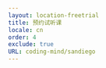 ```yaml
---
layout: location-freetrial
title: 预约试听课
locale: cn
order: 4
exclude: true
URL: coding-mind/sandiego
---
```


